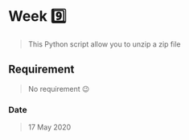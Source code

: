 # Week 9️⃣

> This Python script allow you to unzip a zip file

## Requirement

> No requirement 😉

### Date

> 17 May 2020
